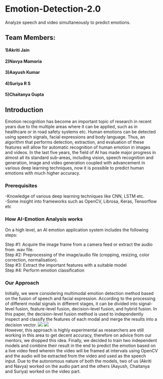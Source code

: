 # Emotion-Detection-2.0

Analyze speech and video simultaneously to predict emotions.

## Team Members:
#### 1)Akriti Jain 
#### 2)Navya Mamoria 
#### 3)Aayush Kumar 
#### 4)Suriya R S 
#### 5)Chaitanya Gupta 

## Introduction

Emotion recognition has become an important topic of research in recent years due to the multiple areas where it can be applied, such as in healthcare or in road safety systems etc. Human emotions can be detected using speech signals, facial expressions and body language. Thus, an algorithm that performs detection, extraction, and evaluation of these features will allow for automatic recognition of human emotion in images and videos.
In the last five years, the field of AI has made major progress in almost all its standard sub-areas, including vision, speech recognition and generation, image and video generation coupled with advancement in various deep learning techniques, now it is possible to predict human emotions with much higher accuracy.


### Prerequisites

-Knowledge of various deep learning techniques like CNN, LSTM etc. <br />
-Some insight into frameworks such as OpenCV, Librosa, Keras, Tensorflow etc


### How AI-Emotion Analysis works

On a high level, an AI emotion application system includes the following steps:<br />

Step #1: Acquire the image frame from a camera feed or extract the audio from .wav file. <br />
Step #2: Preprocessing of the image/audio file (cropping, resizing, color correction, normalisation).<br />
Step #3: Extract the important features with a suitable model<br />
Step #4: Perform emotion classification


### Our Approach

Initially, we were considering multimodal emotion detection method based on the fusion of speech and facial expression. According to the processing of different modal signals in different stages, it can be divided into signal-level fusion, feature-level fusion, decision-level fusion, and hybrid fusion. In this paper, the decision-level fusion method is used to independently inspect and classify the features of each modal and merge the results into a decision vector.
![](https://www.mdpi.com/sensors/sensors-21-07665/article_deploy/html/images/sensors-21-07665-g001.png)
![](https://static-01.hindawi.com/articles/wcmc/volume-2021/6971100/figures/6971100.fig.001.svgz)
<br />However, this approach is highly experimental as researchers are still working in this area to get decent accuracy, therefore on advice from our mentors, we dropped this idea. Finally, we decided to train two independent models and combine their result in the end to predict the emotion based on a live video feed wherein the video will be framed at intervals using OpenCV and the audio will be extracted from the video and used as the speech input.
Due to the autonomous nature of both the models, two of us (Akriti and Navya) worked on the audio part and the others (Aayush, Chaitanya and Suriya) worked on the video part. 




